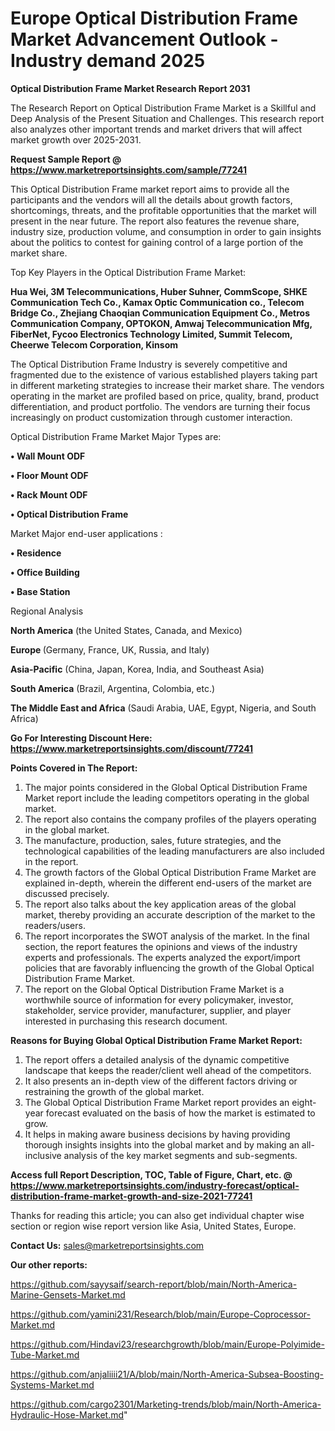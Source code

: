   # Europe Optical Distribution Frame Market Advancement Outlook - Industry demand 2025

<strong>Optical Distribution Frame Market Research Report 2031</strong>

The Research Report on Optical Distribution Frame Market is a Skillful and Deep Analysis of the Present Situation and Challenges. This research report also analyzes other important trends and market drivers that will affect market growth over 2025-2031.

<strong>Request Sample Report @ <a href=https://www.marketreportsinsights.com/sample/77241>https://www.marketreportsinsights.com/sample/77241</a></strong>

This Optical Distribution Frame market report aims to provide all the participants and the vendors will all the details about growth factors, shortcomings, threats, and the profitable opportunities that the market will present in the near future. The report also features the revenue share, industry size, production volume, and consumption in order to gain insights about the politics to contest for gaining control of a large portion of the market share.

Top Key Players in the Optical Distribution Frame Market:

<strong>Hua Wei, 3M Telecommunications, Huber Suhner, CommScope, SHKE Communication Tech Co., Kamax Optic Communication co., Telecom Bridge Co., Zhejiang Chaoqian Communication Equipment Co., Metros Communication Company, OPTOKON, Amwaj Telecommunication Mfg, FiberNet, Fycoo Electronics Technology Limited, Summit Telecom, Cheerwe Telecom Corporation, Kinsom</strong>

The Optical Distribution Frame Industry is severely competitive and fragmented due to the existence of various established players taking part in different marketing strategies to increase their market share. The vendors operating in the market are profiled based on price, quality, brand, product differentiation, and product portfolio. The vendors are turning their focus increasingly on product customization through customer interaction.

Optical Distribution Frame Market Major Types are:

<strong>• Wall Mount ODF

• Floor Mount ODF

• Rack Mount ODF

• Optical Distribution Frame</strong>

Market Major end-user applications :

<strong>• Residence

• Office Building

• Base Station</strong>

Regional Analysis

</u><strong><b>North America</b></strong> (the United States, Canada, and Mexico)

<strong><b>Europe </b></strong>(Germany, France, UK, Russia, and Italy)

<strong><b>Asia-Pacific</b></strong> (China, Japan, Korea, India, and Southeast Asia)

<strong><b>South America</b></strong> (Brazil, Argentina, Colombia, etc.)

<strong><b>The Middle East and Africa</b></strong> (Saudi Arabia, UAE, Egypt, Nigeria, and South Africa)

<strong>Go For Interesting Discount Here: <a href=https://www.marketreportsinsights.com/discount/77241>https://www.marketreportsinsights.com/discount/77241</a></strong>

<strong>Points Covered in The Report:</strong>
<ol>
  <li>The major points considered in the Global Optical Distribution Frame Market report include the leading competitors operating in the global market.</li>
  <li>The report also contains the company profiles of the players operating in the global market.</li>
  <li>The manufacture, production, sales, future strategies, and the technological capabilities of the leading manufacturers are also included in the report.</li>
  <li>The growth factors of the Global Optical Distribution Frame Market are explained in-depth, wherein the different end-users of the market are discussed precisely.</li>
  <li>The report also talks about the key application areas of the global market, thereby providing an accurate description of the market to the readers/users.</li>
  <li>The report incorporates the SWOT analysis of the market. In the final section, the report features the opinions and views of the industry experts and professionals. The experts analyzed the export/import policies that are favorably influencing the growth of the Global Optical Distribution Frame Market.</li>
  <li>The report on the Global Optical Distribution Frame Market is a worthwhile source of information for every policymaker, investor, stakeholder, service provider, manufacturer, supplier, and player interested in purchasing this research document.</li>
</ol>
<strong>Reasons for Buying Global Optical Distribution Frame Market Report:</strong>

<ol>
  <li>The report offers a detailed analysis of the dynamic competitive landscape that keeps the reader/client well ahead of the competitors.</li>
  <li>It also presents an in-depth view of the different factors driving or restraining the growth of the global market.</li>
  <li>The Global Optical Distribution Frame Market report provides an eight-year forecast evaluated on the basis of how the market is estimated to grow.</li>
  <li>It helps in making aware business decisions by having providing thorough insights insights into the global market and by making an all-inclusive analysis of the key market segments and sub-segments.</li>
</ol>
<strong>Access full Report Description, TOC, Table of Figure, Chart, etc. @ <a href=https://www.marketreportsinsights.com/industry-forecast/optical-distribution-frame-market-growth-and-size-2021-77241>https://www.marketreportsinsights.com/industry-forecast/optical-distribution-frame-market-growth-and-size-2021-77241</a></strong>


Thanks for reading this article; you can also get individual chapter wise section or region wise report version like Asia, United States, Europe.

<strong>Contact Us:</strong>
sales@marketreportsinsights.com

<strong>Our other reports:</strong>

<a href=https://github.com/sayysaif/search-report/blob/main/North-America-Marine-Gensets-Market.md>https://github.com/sayysaif/search-report/blob/main/North-America-Marine-Gensets-Market.md</a>

<a href=https://github.com/yamini231/Research/blob/main/Europe-Coprocessor-Market.md>https://github.com/yamini231/Research/blob/main/Europe-Coprocessor-Market.md</a>

<a href=https://github.com/Hindavi23/researchgrowth/blob/main/Europe-Polyimide-Tube-Market.md>https://github.com/Hindavi23/researchgrowth/blob/main/Europe-Polyimide-Tube-Market.md</a>

<a href=https://github.com/anjaliiii21/A/blob/main/North-America-Subsea-Boosting-Systems-Market.md>https://github.com/anjaliiii21/A/blob/main/North-America-Subsea-Boosting-Systems-Market.md</a>

<a href=https://github.com/cargo2301/Marketing-trends/blob/main/North-America-Hydraulic-Hose-Market.md>https://github.com/cargo2301/Marketing-trends/blob/main/North-America-Hydraulic-Hose-Market.md</a>"
